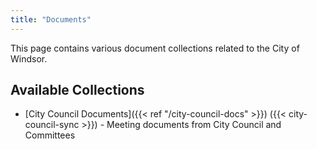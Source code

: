 ```yaml
---
title: "Documents"
---
```


This page contains various document collections related to the City of Windsor.

## Available Collections

- [City Council Documents]({{< ref "/city-council-docs" >}}) ({{< city-council-sync >}}) - Meeting documents from City Council and Committees 